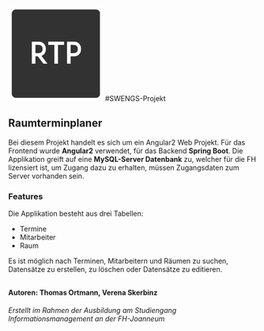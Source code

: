 ![Logo](https://github.com/tortmann/Raumterminplaner/blob/master/raumterminplaner_frontend/src/readme_logo.png)
#SWENGS-Projekt
## Raumterminplaner

Bei diesem Projekt handelt es sich um ein Angular2 Web Projekt.
Für das Frontend wurde **Angular2** verwendet, für das Backend **Spring Boot**.
Die Applikation greift auf eine **MySQL-Server Datenbank** zu, welcher für die FH lizensiert ist, um Zugang dazu zu erhalten, müssen Zugangsdaten zum Server vorhanden sein.


### Features
Die Applikation besteht aus drei Tabellen:
   * Termine
   * Mitarbeiter
   * Raum

Es ist möglich nach Terminen, Mitarbeitern und Räumen zu suchen, Datensätze zu erstellen, zu löschen oder Datensätze zu editieren.


 
##    
#### Autoren: Thomas Ortmann, Verena Skerbinz
###### Erstellt im Rahmen der Ausbildung am Studiengang Informationsmanagement an der FH-Joanneum


